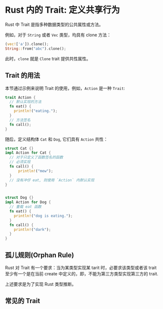 # Rust 内的 Trait: 定义共享行为

Rust 中 Trait 是指多种数据类型的公共属性或方法。

例如，对于 `String` 或者 `Vec` 类型，均具有 clone 方法：

```rust
(vec!['a']).clone();
String::from("abc").clone();
```

此时，`clone` 就是 `Clone` trait 提供共性属性。

## Trait 的用法

本节通过示例来说明 Trait 的使用，例如，`Action` 是一种 `Trait`:

```rust
trait Action {
  // 默认实现的方法
  fn eat() {
    println!("eating.");
  }
  // 方法签名
  fn call();
}
```

随后，定义结构体 `Cat` 和 `Dog`, 它们具有 `Action` 共性：

```rust
struct Cat {}
impl Action for Cat {
  // 对于只定义了函数签名的函数
  // 必须实现
  fn call() {
      println!("mew");
  }
  // 没有冲仔 eat, 则使用 `Action` 内默认实现
}


struct Dog {}
impl Action for Dog {
  // 重载 eat 函数
  fn eat() {
    println!("dog is eating.");
  }
  fn call() {
    println!("dark");
  }
}
```

## 孤儿规则(Orphan Rule)

Rust 对 Trait 有一个要求：当为某类型实现某 tarit 时，必要求该类型或者该 trait 至少有一个是在当前 create 中定义的，即，不能为第三方类型实现第三方的 trait.

上述要求是为了实现 Rust 类型推断。

## 常见的 Trait
